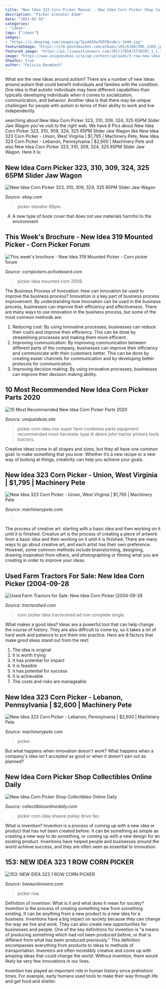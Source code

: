 ```yaml
---
title: "New Idea 323 Corn Picker Manual - New Idea Corn Picker Shop Collectibles Online Daily"
description: "Picker elevator 65pm"
date: "2023-02-10"
categories:
- "ideas"
tags: ["ideas"]
images:
- "https://i.ebayimg.com/images/g/TpsAAOSwfERfQzuN/s-l640.jpg"
featuredImage: "https://i70.photobucket.com/albums/i93/6100/IMG_2169.jpg"
featured_image: "https://p1.liveauctioneers.com/707/17058/5739103_1_x.jpg?auto=webp&amp;format=pjpg&amp;quality=50&amp;version=1222710426"
image: "https://www.uniqueideas.site/wp-content/uploads/3-row-new-idea-super-picker-corn-picker-combines-pinterest.jpg"
ShowToc: true
author: "Felicia Baumbach"
---
```



What are the new ideas around autism?
There are a number of new ideas around autism that could benefit individuals and families with the condition. One idea is that autistic individuals may have different capabilities than typically developing individuals when it comes to socialization, communication, and behavior. Another idea is that there may be unique challenges for people with autism in terms of their ability to work and live independently.

	

		
searching about New Idea Corn Picker 323, 310, 309, 324, 325 65PM Slider Jaw Wagon you've visit to the right web. We have 8 Pics about New Idea Corn Picker 323, 310, 309, 324, 325 65PM Slider Jaw Wagon like New Idea 323 Corn Picker - Union, West Virginia | $1,795 | Machinery Pete, New Idea 323 Corn Picker - Lebanon, Pennsylvania | $2,600 | Machinery Pete and also New Idea Corn Picker 323, 310, 309, 324, 325 65PM Slider Jaw Wagon. Here it is:
		
    
## New Idea Corn Picker 323, 310, 309, 324, 325 65PM Slider Jaw Wagon

<img loading=lazy src="https://i.ebayimg.com/images/g/TpsAAOSwfERfQzuN/s-l640.jpg" onerror="this.onerror=null;this.src='https://tse3.mm.bing.net/th?id=OIP.V5AIrknKpDhzOjXujYRzmQHaFj&amp;pid=15.1';" alt="New Idea Corn Picker 323, 310, 309, 324, 325 65PM Slider Jaw Wagon">

_Source: ebay.com_

>picker elevator 65pm. 

	

4. A new type of book cover that does not use materials harmful to the environment 

    
## This Week&#039;s Brochure - New Idea 319 Mounted Picker - Corn Picker Forum

<img loading=lazy src="https://i70.photobucket.com/albums/i93/6100/IMG_2169.jpg" onerror="this.onerror=null;this.src='https://tse3.mm.bing.net/th?id=OIP.bxcAwQNIhr8D3Ki2CrtfgAHaFj&amp;pid=15.1';" alt="This week&#039;s brochure - New Idea 319 Mounted Picker - Corn picker forum">

_Source: cornpickers.activeboard.com_

>picker idea mounted corn 2009. 

	

The Business Process of Innovation: How can innovation be used to improve the business process?
Innovation is a key part of business process improvement. By understanding how innovation can be used in the business process, businesses can improve their efficiency and effectiveness. There are many ways to use innovation in the business process, but some of the most common methods are: 
1) Reducing cost: By using innovative processes, businesses can reduce their costs and improve their efficiency. This can be done by streamlining processes and making them more efficient. 
2) Improving communication: By improving communication between different parts of the company, businesses can improve their efficiency and communicate with their customers better. This can be done by creating easier channels for communication and by developing better protocols for communication. 
3) Improving decision making: By using innovative processes, businesses can improve their decision making ability.

    
## 10 Most Recommended New Idea Corn Picker Parts 2020

<img loading=lazy src="https://www.uniqueideas.site/wp-content/uploads/3-row-new-idea-super-picker-corn-picker-combines-pinterest.jpg" onerror="this.onerror=null;this.src='https://tse3.mm.bing.net/th?id=OIP.ySGiPo36Ne_h1bxy4UPH-gHaFj&amp;pid=15.1';" alt="10 Most Recommended New Idea Corn Picker Parts 2020">

_Source: uniqueideas.site_

>picker corn idea row super farm combines parts equipment recommended most harvester type ih deere john tractor pickers tools tractors. 

	

Creative ideas come in all shapes and sizes, but they all have one common goal: to make something that you love. Whether it’s a new recipe or a new way of looking at things, creativity can help you achieve your goals.

    
## New Idea 323 Corn Picker - Union, West Virginia | $1,795 | Machinery Pete

<img loading=lazy src="https://assets.machinerypete.com/uploads/image/processed_image/12201259/img.axd" onerror="this.onerror=null;this.src='https://tse4.mm.bing.net/th?id=OIP.8up1ryeEAIYHJkMSB-vHLgHaFj&amp;pid=15.1';" alt="New Idea 323 Corn Picker - Union, West Virginia | $1,795 | Machinery Pete">

_Source: machinerypete.com_

>. 

	

The process of creative art: starting with a basic idea and then working on it until it is finished.
Creative art is the process of creating a piece of artwork from a basic idea and then working on it until it is finished. There are many ways to go about creative art, and each artist has their own preference. However, some common methods include brainstorming, designing, drawing inspiration from others, and photographing or filming what you are creating in order to improve your ideas.

    
## Used Farm Tractors For Sale: New Idea Corn Picker (2004-09-28

<img loading=lazy src="http://www.tractorshed.com/photoads/upload/80967_opt.jpg" onerror="this.onerror=null;this.src='https://tse2.mm.bing.net/th?id=OIP.EeVgNnZOsFn0m6fUdML51gHaFj&amp;pid=15.1';" alt="Used Farm Tractors for Sale: New Idea Corn Picker (2004-09-28">

_Source: tractorshed.com_

>corn picker idea tractorshed ad row complete single. 

	

What makes a good idea?
Ideas are a powerful tool that can help change the course of history. They are also difficult to come by, so it takes a lot of hard work and patience to put them into practice. Here are 8 factors that make good ideas stand out from the rest: 
1. The idea is original 
2. It is worth trying 
3. It has potential for impact 
4. It is feasible 
5. It has potential for success 
6. It is achievable 
7. The costs and risks are manageable 

    
## New Idea 323 Corn Picker - Lebanon, Pennsylvania | $2,600 | Machinery Pete

<img loading=lazy src="https://assets.machinerypete.com/uploads/image/processed_image/14760499/img.axd" onerror="this.onerror=null;this.src='https://tse1.mm.bing.net/th?id=OIP.6tY7cB29-qTYngVGvDIO_wHaFj&amp;pid=15.1';" alt="New Idea 323 Corn Picker - Lebanon, Pennsylvania | $2,600 | Machinery Pete">

_Source: machinerypete.com_

>picker. 

	

But what happens when innovation doesn't work? What happens when a company's idea isn't accepted as good or when it doesn't pan out as planned?

    
## New Idea Corn Picker Shop Collectibles Online Daily

<img loading=lazy src="http://www.collectiblesonlinedaily.com/photo/252631606924_1.jpg" onerror="this.onerror=null;this.src='https://tse3.mm.bing.net/th?id=OIP.mH8hgHupwY89WEqoDxbMeQHaJ4&amp;pid=15.1';" alt="New Idea Corn Picker Shop Collectibles Online Daily">

_Source: collectiblesonlinedaily.com_

>picker corn idea sheave pulley drive fan. 

	

What is invention?
Invention is a process of coming up with a new idea or product that has not been created before. It can be something as simple as creating a new way to do something, or coming up with a new design for an existing product. Inventions have helped people and businesses around the world achieve success, and they are often seen as essential to innovation.

    
## 153: NEW IDEA 323 1 ROW CORN PICKER

<img loading=lazy src="https://p1.liveauctioneers.com/707/17058/5739103_1_x.jpg?auto=webp&amp;format=pjpg&amp;quality=50&amp;version=1222710426" onerror="this.onerror=null;this.src='https://tse3.mm.bing.net/th?id=OIP.aeePTcpzvjnGj2ugGKWhmwHaFj&amp;pid=15.1';" alt="153: NEW IDEA 323 1 ROW CORN PICKER">

_Source: liveauctioneers.com_

>picker row. 

	

Definition of invention: What is it and what does it mean for society?
Invention is the process of creating something new from something existing. It can be anything from a new product to a new idea for a business. Inventions have a big impact on society because they can change the way we live and work. They can also create new opportunities for businesses and people.
One of the key definitions for invention is "a means of producing something which had not been produced before, or that is different from what has been produced previously." This definition encompasses everything from products to ideas to methods of transportation. Inventors are often incredibly creative and come up with amazing ideas that could change the world. Without invention, there would likely be very few innovations in our lives.

Invention has played an important role in human history since prehistoric times. For example, early humans used tools to make their way through life and get food and shelter.

